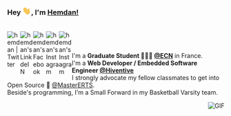 ### Hey <img src="https://github.com/AbdallahHemdan/AbdallahHemdan/blob/master/wave.gif" width="20px">, I'm [Hemdan!](https://github.com/AbdallahHemdan) 

<br/>
<a href="https://twitter.com/AbdallahHemda17">
  <img align="left" alt="hemdan | Twitter" width="30px" src="https://image.flaticon.com/icons/svg/2111/2111703.svg" />
</a>
<a href="https://www.linkedin.com/in/abdallah-a-hemdan-4a94a614a/">
  <img align="left" alt="hemdan's LinkdeIN" width="30px" src="https://image.flaticon.com/icons/svg/2111/2111465.svg" />
</a>
<a href="https://www.facebook.com/AbdallahHemdan99">
  <img align="left" alt="hemdan's Facebook" width="30px" src="https://image.flaticon.com/icons/svg/2111/2111342.svg" />
</a>
<a href="https://www.instagram.com/abdallah_a_hemdan/">
  <img align="left" alt="hemdan's Instagram" width="30px" src="https://image.flaticon.com/icons/svg/2111/2111421.svg" />
</a>
<a href="https://github.com/AbdallahHemdan">
  <img align="left" alt="hemdan's Instagram" width="30px" src="https://image.flaticon.com/icons/svg/2111/2111432.svg" />
</a> <br /> <br />

I'm a **Graduate Student 👨🏽‍💼 [@ECN](https://www.ec-nantes.fr)** in France. <br />
I'm a **Web Developer / Embedded Software Engineer [@Hiventive](https://www.hiventive.com)**  <br />
I strongly advocate my fellow classmates to get into Open Source 📢 [@MasterERTS](https://github.com/MasterERTS).  <br />
Beside's programming, I'm a Small Forward in my Basketball Varsity team. <br />

  <img align="right" alt="GIF" src="https://media.giphy.com/media/836HiJc7pgzy8iNXCn/giphy.gif" />

